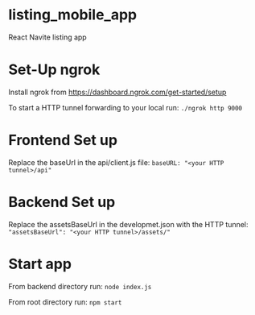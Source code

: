 # listing_mobile_app
React Navite listing app

# Set-Up ngrok
Install ngrok from 
https://dashboard.ngrok.com/get-started/setup

To start a HTTP tunnel forwarding to your local run:
```./ngrok http 9000```
 
# Frontend Set up
Replace the baseUrl in the api/client.js file:
```baseURL: "<your HTTP tunnel>/api"```

# Backend Set up
Replace the assetsBaseUrl in the developmet.json with the HTTP tunnel:
```"assetsBaseUrl": "<your HTTP tunnel>/assets/"```

# Start app
From backend directory run:
```node index.js```

From root directory run:
```npm start```





